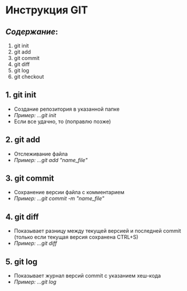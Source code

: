 # Инструкция GIT

## *Содержание*:
1. git init
2. git add
3. git commit
4. git diff
5. git log
6. git checkout

## **1. git init**
- Создание репозитория в указанной папке
- *Пример: ...git init* 
- Если все удачно, то (поправлю позже)

## **2. git add**
- Отслеживание файла
- *Пример: ...git add "name_file"*

## **3. git commit**
- Сохранение версии файла с комментарием
- *Пример: ...git commit -m "name_file"*

## **4. git diff**
- Показывает разницу между текущей версией и последней commit (только если текущая версия сохранена CTRL+S)
- *Пример: ...git diff*

## **5. git log**
- Показывает журнал версий commit с указанием хеш-кода
- *Пример: ...git log*